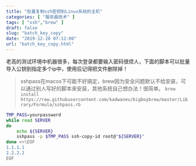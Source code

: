 ```yaml
---
title: "批量复制ssh密钥到Linux系统的主机"
categories: [ "服务器技术" ]
tags: [ "ssh","brew" ]
draft: false
slug: "batch_key_copy"
date: "2019-12-20 07:12:00"
url: "batch_key_copy.html"
---
```


老高的测试环境中机器很多，每次登录都要输入密码很烦人，下面的脚本可以批量导入公钥到指定多个ip中，使用后记得把文件删除掉！

> sshpass在macos下可能不好搞定，brew因为安全问题默认不给安装，可以通过别人写好的脚本来安装，其他系统自己想办法！很简单。
> `brew install https://raw.githubusercontent.com/kadwanev/bigboybrew/master/Library/Formula/sshpass.rb`

<!--more-->


```bash
TMP_PASS=yourpassword
while read SERVER
do
    echo ${SERVER}
    sshpass -p $TMP_PASS ssh-copy-id root@"${SERVER}"
done <<\EOF
1.1.1.1
2.2.2.2
EOF
```